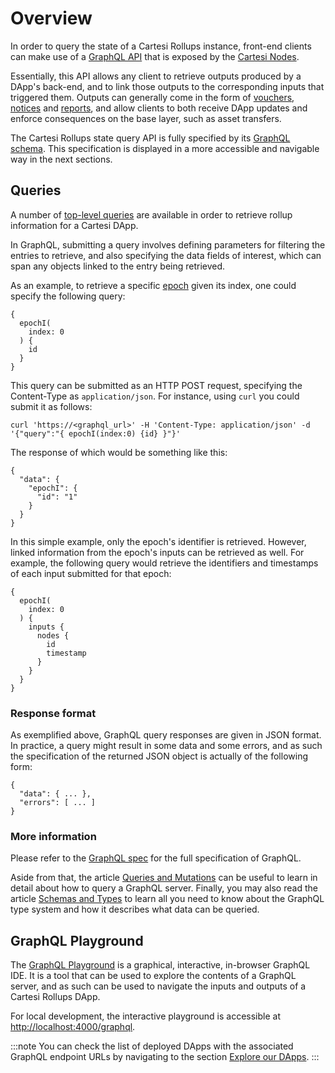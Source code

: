 # Overview

In order to query the state of a Cartesi Rollups instance, front-end clients can make use of a [GraphQL API](https://graphql.org/learn/) that is exposed by the [Cartesi Nodes](../../components.md#cartesi-nodes).

Essentially, this API allows any client to retrieve outputs produced by a DApp's back-end, and to link those outputs to the corresponding inputs that triggered them. Outputs can generally come in the form of [vouchers](./objects/voucher.mdx), [notices](./objects/notice.mdx) and [reports](./objects/report.mdx), and allow clients to both receive DApp updates and enforce consequences on the base layer, such as asset transfers.

The Cartesi Rollups state query API is fully specified by its [GraphQL schema](https://github.com/cartesi/rollups/blob/main/offchain/data/graphql/typeDefs.graphql). This specification is displayed in a more accessible and navigable way in the next sections.

## Queries

A number of [top-level queries](./queries/) are available in order to retrieve rollup information for a Cartesi DApp.

In GraphQL, submitting a query involves defining parameters for filtering the entries to retrieve, and also specifying the data fields of interest, which can span any objects linked to the entry being retrieved.

As an example, to retrieve a specific [epoch](./objects/epoch.mdx) given its index, one could specify the following query:

```
{
  epochI(
    index: 0
  ) {
    id
  }
}
```

This query can be submitted as an HTTP POST request, specifying the Content-Type as `application/json`. For instance, using `curl` you could submit it as follows:

```
curl 'https://<graphql_url>' -H 'Content-Type: application/json' -d '{"query":"{ epochI(index:0) {id} }"}'
```

The response of which would be something like this:

```
{
  "data": {
    "epochI": {
      "id": "1"
    }
  }
}
```

In this simple example, only the epoch's identifier is retrieved. However, linked information from the epoch's inputs can be retrieved as well. For example, the following query would retrieve the identifiers and timestamps of each input submitted for that epoch:

```
{
  epochI(
    index: 0
  ) {
    inputs {
      nodes {
        id
        timestamp
      }
    }
  }
}
```

### Response format

As exemplified above, GraphQL query responses are given in JSON format. In practice, a query might result in some data and some errors, and as such the specification of the returned JSON object is actually of the following form:

```
{
  "data": { ... },
  "errors": [ ... ]
}
```

### More information

Please refer to the [GraphQL spec](https://spec.graphql.org/October2021/) for the full specification of GraphQL.

Aside from that, the article [Queries and Mutations](https://graphql.org/learn/queries/) can be useful to learn in detail about how to query a GraphQL server.
Finally, you may also read the article [Schemas and Types](https://graphql.org/learn/schema/) to learn all you need to know about the GraphQL type system and how it describes what data can be queried.

## GraphQL Playground

The [GraphQL Playground](https://github.com/graphql/graphql-playground) is a graphical, interactive, in-browser GraphQL IDE. It is a tool that can be used to explore the contents of a GraphQL server, and as such can be used to navigate the inputs and outputs of a Cartesi Rollups DApp.

For local development, the interactive playground is accessible at [http://localhost:4000/graphql](http://localhost:4000/graphql).

:::note
You can check the list of deployed DApps with the associated GraphQL endpoint URLs by navigating to the section [Explore our DApps](../../../build-dapps/run-dapp#explore-our-dapps).
:::

